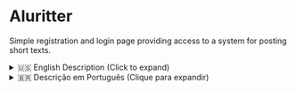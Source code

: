 # Aluritter

 Simple registration and login page providing access to a system for posting short texts.

<details>
  <summary>🇺🇸 English Description (Click to expand)</summary>
  
  ## Project Description

   This project was a challenge from the Alura course and played a crucial role in solidifying my frontend development skills.

  ### Technologies Used

  - Vite
  - JSX
  - Firebase (for authentication)

  ### Features

  - Sign In e Up Pages
  - Email and Password Authentication with Firebase
  - Other features...

</details>

<details>
  <summary>🇧🇷 Descrição em Português (Clique para expandir)</summary>
  
  ## Descrição do Projeto

  Desafio do curso da Alura que foi importante para consolidar habilidades de front-end e conhecer o Firebase.

  ### Tecnologias Utilizadas

  - Vite
  - JSX
  - Firebase (para autenticação)

  ### Funcionalidades
  
  - Página de Cadastro
  - Página de Login
  - Autenticação por Email e Senha com o Firebase
  - Outras funcionalidades...

</details>
